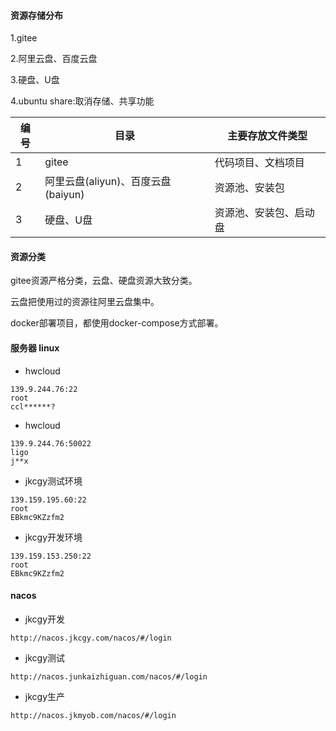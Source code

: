 #### 资源存储分布

1.gitee

2.阿里云盘、百度云盘

3.硬盘、U盘

4.ubuntu share:取消存储、共享功能

| 编号 | 目录                               | 主要存放文件类型       |
| ---- | ---------------------------------- | ---------------------- |
| 1    | gitee                              | 代码项目、文档项目     |
| 2    | 阿里云盘(aliyun)、百度云盘(baiyun) | 资源池、安装包         |
| 3    | 硬盘、U盘                          | 资源池、安装包、启动盘 |

#### 资源分类

gitee资源严格分类，云盘、硬盘资源大致分类。

云盘把使用过的资源往阿里云盘集中。

docker部署项目，都使用docker-compose方式部署。

#### 服务器 linux
- hwcloud

```
139.9.244.76:22
root
ccl******?
```

- hwcloud

```
139.9.244.76:50022
ligo
j**x
```

- jkcgy测试环境

```
139.159.195.60:22
root
EBkmc9KZzfm2
```

- jkcgy开发环境

```
139.159.153.250:22
root
EBkmc9KZzfm2
```

#### nacos

- jkcgy开发

```
http://nacos.jkcgy.com/nacos/#/login
```

- jkcgy测试

```
http://nacos.junkaizhiguan.com/nacos/#/login
```

- jkcgy生产

```
http://nacos.jkmyob.com/nacos/#/login
```

